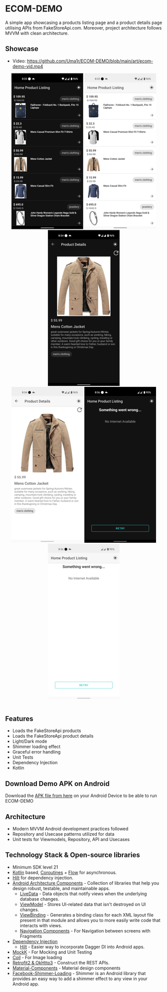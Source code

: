 # ECOM-DEMO
A simple app showcasing a products listing page and a product details page utilising APIs from FakeStoreApi.com. Moreover, project architecture follows MVVM with clean architecture.

## Showcase
* Video: https://github.com/Uma1r/ECOM-DEMO/blob/main/art/ecom-demo-vid.mp4

<div align="center">
  <img src="https://github.com/Uma1r/ECOM-DEMO/raw/main/art/001_home_product_listing_dark.jpeg" width="230px" />  <img src="https://github.com/Uma1r/ECOM-DEMO/raw/main/art/001_home_product_listing_light.jpeg" width="230px" />  <img src="https://github.com/Uma1r/ECOM-DEMO/raw/main/art/002_product_detail_dark.jpeg" width="230px" /> <br>
  <img src="https://github.com/Uma1r/ECOM-DEMO/raw/main/art/002_product_detail_light.jpeg" width="230px" />  <img src="https://github.com/Uma1r/ECOM-DEMO/raw/main/art/003_home_product_listing_error_dark.jpeg" width="230px" />  <img src="https://github.com/Uma1r/ECOM-DEMO/raw/main/art/003_home_product_listing_error_light.jpeg" width="230px" /> <br>
</div>

<br/>

## Features
* Loads the FakeStoreApi products
* Loads the FakeStoreApi product details
* Light/Dark mode
* Shimmer loading effect
* Graceful error handling
* Unit Tests
* Dependency Injection
* Kotlin

## Download Demo APK on Android
Download the [APK file from here](https://github.com/Uma1r/ECOM-DEMO/raw/main/demo/app-release.apk) on your Android Device to be able to run ECOM-DEMO

## Architecture
* Modern MVVM Android development practices followed
* Repository and Usecase patterns utilized for data
* Unit tests for Viewmodels, Repository, API and Usecases

## Technology Stack & Open-source libraries
- Minimum SDK level 21
- [Kotlin](https://kotlinlang.org/) based, [Coroutines](https://github.com/Kotlin/kotlinx.coroutines) + [Flow](https://kotlin.github.io/kotlinx.coroutines/kotlinx-coroutines-core/kotlinx.coroutines.flow/) for asynchronous.
- [Hilt](https://dagger.dev/hilt/) for dependency injection.
- [Android Architecture Components](https://developer.android.com/topic/libraries/architecture) - Collection of libraries that help you design robust, testable, and maintainable apps.
  - [LiveData](https://developer.android.com/topic/libraries/architecture/livedata) - Data objects that notify views when the underlying database changes.
  - [ViewModel](https://developer.android.com/topic/libraries/architecture/viewmodel) - Stores UI-related data that isn't destroyed on UI changes.
  - [ViewBinding](https://developer.android.com/topic/libraries/view-binding) - Generates a binding class for each XML layout file present in that module and allows you to more easily write code that interacts with views.
  - [Navigation Components](https://developer.android.com/guide/navigation/navigation-getting-started) - For Navigation between screens with Fragments
- [Dependency Injection](https://developer.android.com/training/dependency-injection)
  - [Hilt](https://dagger.dev/hilt) - Easier way to incorporate Dagger DI into Android apps.
- [MockK](https://mockk.io) - For Mocking and Unit Testing
- [Coil](https://coil-kt.github.io/coil/) - For Image loading
- [Retrofit2 & OkHttp3](https://github.com/square/retrofit) - Construct the REST APIs.
- [Material-Components](https://github.com/material-components/material-components-android) - Material design components
- [Facebook-Shimmer-Loading](https://github.com/facebook/shimmer-android) - Shimmer is an Android library that provides an easy way to add a shimmer effect to any view in your Android app.
